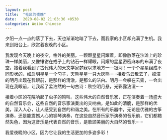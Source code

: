 ```yaml
---
layout: post
title:  "社区的夜晚"
date:   2020-08-02 21:03:36 +0530
categories: Weibo Chinese
---
```




夕阳一点一点的落了下去，天也渐渐地暗了下去，而我家的小区却充满了生机。我来到阳台上，欣赏着夜晚的小区。

我发现今天晚上的夜空，格外的美丽。一颗颗星星闪耀着，即像散落在沙滩上的珍珠一样美丽，又像镶钳在戒子上的钻石一样耀眼，闪耀的星星密密麻麻的布满了夜空，接着我看到了古代伟大的天文学家梦寐以求地方一—银河！一个个星星组成不同形状的，如启明星星一个勺子，天熊星星一只大灰熊······接着鸟云散去了，姣洁的明月出现在我眼前，是那样的清澈，是那么的洁白。明月一会躲在云雾，一会出现在我眼前，让我起了孟浩然的一句古诗：秋空明月悬，光彩露沾湿······

接着小区的花院响起了虫子的鸣叫。这些伟大的自然音乐家，正在演奏着一场盛大的自然音乐会，这些自然的音乐家演奏出的交响曲，是如此的清脆，是那样的优美，深入人心，让人感受到自然的和谐之美。在所有的乐器中，无论是优雅的古筝演奏，还是能震撼人心的钢琴演奏，在这些自然音乐家所演奏的音乐前，它们都黯然失色，因为这音乐是代表自然的音乐，是歌颂美丽的大自然的音乐······

我爱夜晚的小区，因为它让我的生活更加的多姿多彩！